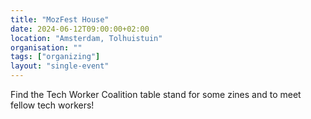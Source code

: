 ```yaml
---
title: "MozFest House"
date: 2024-06-12T09:00:00+02:00
location: "Amsterdam, Tolhuistuin"
organisation: ""
tags: ["organizing"]
layout: "single-event"
---
```


Find the Tech Worker Coalition table stand for some zines and to meet fellow tech workers!
